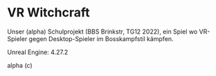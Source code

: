 # VR Witchcraft
Unser (alpha) Schulprojekt (BBS Brinkstr, TG12 2022), ein Spiel wo VR-Spieler gegen Desktop-Spieler im Bosskampfstil kämpfen.

Unreal Engine: 4.27.2

alpha (c)
